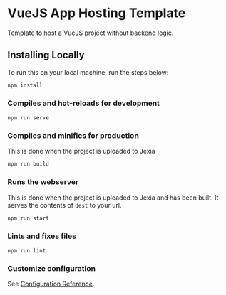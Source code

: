 # VueJS App Hosting Template
Template to host a VueJS project without backend logic.

## Installing Locally
To run this on your local machine, run the steps below:
```
npm install
```

### Compiles and hot-reloads for development
```
npm run serve
```

### Compiles and minifies for production
This is done when the project is uploaded to Jexia
```
npm run build
```

### Runs the webserver
This is done when the project is uploaded to Jexia and has been built. It serves the contents of `dest` to your url.
```
npm run start
```

### Lints and fixes files
```
npm run lint
```

### Customize configuration
See [Configuration Reference](https://cli.vuejs.org/config/).
